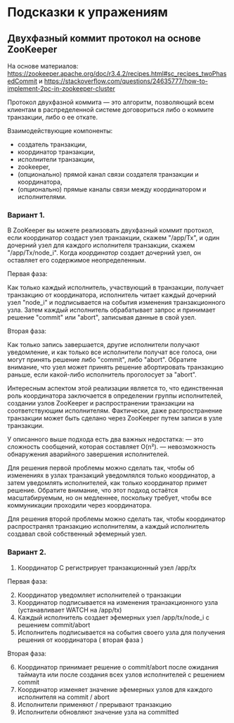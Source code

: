 # Подсказки к упражениям


## Двухфазный коммит протокол на основе ZooKeeper
На основе материалов: https://zookeeper.apache.org/doc/r3.4.2/recipes.html#sc_recipes_twoPhasedCommit и https://stackoverflow.com/questions/24635777/how-to-implement-2pc-in-zookeeper-cluster

Протокол двухфазной коммита — это алгоритм, позволяющий всем клиентам в распределенной системе договориться либо о коммите транзакции, либо о ее откате.

Взаимодействующие компоненты:
- создатель транзакции,
- координатор транзакции,
- исполнители транзакции,
- zookeeper,
- (опционально) прямой канал связи создателя транзакции и координатора,
- (опционально) прямые каналы связи между координатором и исполнителями.

### Вариант 1.

В ZooKeeper вы можете реализовать двухфазный коммит протокол, если координатор создаст узел транзакции, скажем "/app/Tx", и один дочерний узел для каждого  исполнителя транзакции, скажем "/app/Tx/node_i". Когда *координатор* создает дочерний узел, он оставляет его содержимое неопределенным. 

Первая фаза:

Как только каждый исполнитель, участвующий в транзакции, получает транзакцию от координатора, исполнитель читает каждый дочерний узел "node_i" и подписывается на события изменения транзакционного узла. Затем каждый исполнитель обрабатывает запрос и принимает решение "commit" или "abort", записывая данные в свой узел. 

Вторая фаза:

Как только запись завершается, другие исполнители получают уведомление, и как только все исполнители получат все голоса, они могут принять решение либо "commit", либо "abort". Обратите внимание, что узел может принять решение абортировать транзакцию раньше, если какой-либо исполнитель проголосует за "abort".

Интересным аспектом этой реализации является то, что единственная роль координатора заключается в определении группы исполнителей, создании узлов ZooKeeper и распространении транзакции на соответствующим исполнителям. Фактически, даже распространение транзакции может быть сделано через ZooKeeper путем записи в узле транзакции.

У описанного выше подхода есть два важных недостатка:
— это сложность сообщений, которая составляет O(n²). 
— невозможность обнаружения аварийного завершения исполнителей. 

Для решения первой проблемы можно сделать так, чтобы об изменениях в узлах транзакций уведомлялся только координатор, а затем уведомлять исполнителей, как только координатор примет решение. Обратите внимание, что этот подход остаётся масштабируемым, но он медленнее, поскольку требует, чтобы все коммуникации проходили через координатора.

Для решения второй проблемы можно сделать так, чтобы координатор распространял транзакцию исполнителям, а каждый исполнитель создавал свой собственный эфемерный узел. 

### Вариант 2.

1. Координатор C регистрирует транзакционный узел /app/tx

Первая фаза:

2. Координатор уведомляет исполнителей о транзакции
3. Координатор подписывается на изменения транзакционного узла (устанавливает WATCH на /app/tx)
4. Каждый исполнитель создает эфемерных узел /app/tx/node_i с решением commit/abort
5. Исполнитель подписывается на события своего узла для получения решения от координатора ( вторая фаза )

Вторая фаза:

6. Координатор принимает решение о commit/abort после ожидания таймаута или после создания всех узлов исполнителей с решением commit
7. Координатор изменяет значение эфемерных узлов для каждого исполнителя на commit / abort
8. Исполнители применяют / прерывают транзакцию
9. Исполнители обновляют значение узла на committed